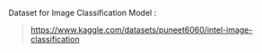 Dataset for Image Classification Model :
>https://www.kaggle.com/datasets/puneet6060/intel-image-classification